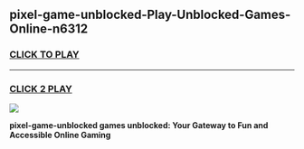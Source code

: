 
## pixel-game-unblocked-Play-Unblocked-Games-Online-n6312
<h3>
<a href="https://premium76.site?title=pixel-game-unblocked&ref=25A">CLICK TO PLAY</a></h3>
<hr>

<h3>
<a href="https://premium76.site?title=pixel-game-unblocked&ref=25A">CLICK 2 PLAY</a>
  
</h3>

<a href="https://premium76.site?title=pixel-game-unblocked&ref=25A"><img src="https://clearcache.store/games.png"></a>


**pixel-game-unblocked games unblocked: Your Gateway to Fun and Accessible Online Gaming**
